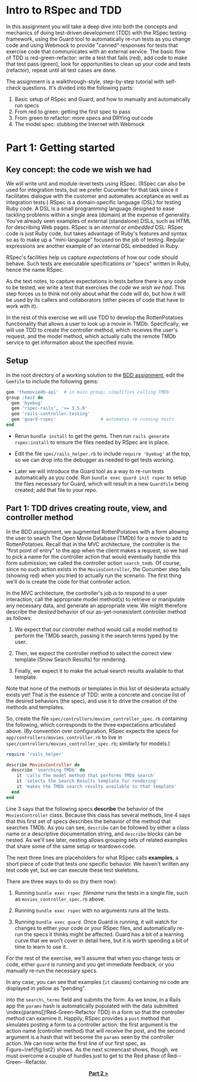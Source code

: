 # Intro to RSpec and TDD

In this assignment you will take a deep dive into both the concepts
and mechanics of doing test-driven development (TDD) with the RSpec
testing framework, using the Guard tool to automatically re-run tests
as you change code and using Webmock to provide "canned" responses for
tests that exercise code that communicates with an external service.
The basic flow of TDD is red-green-refactor: write a test that fails
(red), add code to make that test pass (green), look for opportunities
to clean up your code and tests (refactor), repeat until all test
cases are done.

The assignment is a walkthrough-style, step-by-step tutorial with
self-check questions.  It's divided into the following parts:

1. Basic setup of RSpec and Guard, and how to manually and automatically run specs
2. From red to green: getting the first spec to pass
3. From green to refactor: more specs and DRYing out code
4. The model spec: stubbing the Internet with Webmock


# Part 1: Getting started

## Key concept: the code we wish we had

We will write unit and module-level tests using RSpec.  (RSpec can
also be used for integration tests, but we prefer Cucumber for that
task since it facilitates dialogue with the customer and automates
acceptance as well as integration tests.)  RSpec is a domain-specific
language (DSL) for testing Ruby code.  A DSL is a small programming
language designed to ease tackling problems within a single area
(domain) at the expense of generality.  You've already seen examples
of external (standalone) DSLs, such as HTML for describing Web pages.
RSpec is an _internal_ or _embedded_ DSL: RSpec code is just Ruby
code, but takes advantage of Ruby's features and syntax so as to make
up a "mini-language" focused on the job of testing.  Regular
expressions are another example of an internal DSL embedded in Ruby.

RSpec's facilities help us capture _expectations_ of how our code
should behave.  Such tests are executable specifications or "specs"
written in Ruby, hence the name RSpec.

As the text notes, to capture expectations in tests before there is any code to be
tested, we write a test that exercises
the _code we wish we had_. This step forces us to think not only about
what the code will do, but how it will be used by its callers and
collaborators (other pieces of code that have to work with it).


In the rest of this exercise we will use TDD to develop the
RottenPotatoes functionality that allows a user to look up a movie in
TMDb.  Specifically, we will use TDD to create the controller
method, which receives the user's request, and the model method, which
actually calls the remote TMDb service to get information about the
specified movie.

## Setup

In the root directory of a working solution to the [BDD
assignment](https://github.com/saasbook/hw-bdd-cucumber), 
edit the `Gemfile` to include the following gems:

```ruby
gem 'themoviedb-api'  # in main group; simplifies calling TMDb
group :test do
  gem 'byebug'
  gem 'rspec-rails', '>= 3.5.0'
  gem 'rails-controller-testing'
  gem 'guard-rspec'                 # automates re-running tests
end
```

* Rerun `bundle install` to get the gems.  Then run `rails generate
rspec:install` to ensure the files needed by RSpec are in place.

* Edit the file `spec/rails_helper.rb` to include `require 'byebug'` at
the top, so we can drop into the debugger as needed to get tests working.

* Later we will introduce the Guard tool as a way to re-run tests
automatically as you code.  Run `bundle exec guard init rspec` to setup the files
necessary for Guard, which will result in a new `Guardfile` being
created; add that file to your repo.


## Part 1: TDD drives creating route, view, and controller method

In the BDD assignment, we augmented RottenPotatoes with a form
allowing the user to search The Open Movie Database (TMDb) for a movie
to add to RottenPotatoes.  Recall that in the MVC architecture, the
controller is the "first point of entry" to the app when the client
makes a request, so we had to pick a name for the controller action
that would eventually handle this form submission; we called the
controller action `search_tmdb`.
Of course, since no  such action exists in the `MoviesController`,
the Cucumber step
fails (showing red) when you tried to actually run the scenario. 
The first thing we'll do is create the code for that controller action.

In the MVC architecture, the controller's job is to respond to a user
interaction, call the appropriate model method(s) to retrieve or
manipulate any necessary data, and generate an appropriate view.  We
might therefore describe the _desired_ behavior of our
as-yet-nonexistent controller method as follows:

1. We expect that our controller method would call a model method to
perform the TMDb search, passing  it the search terms typed by the user.

2. Then, we expect the controller method to select the correct view template
(Show Search Results) for rendering.

3. Finally, we expect it to make the actual  search results available to that template.

Note that none of the methods or templates in this list of
desiderata actually exists yet!  That is the essence of TDD: write a
concrete and concise list of the desired behaviors (the spec), and use
it to drive the creation of the methods and templates.

So, create the file `spec/controllers/movies_controller_spec.rb`
containing the following, which corresponds to the three expectations
articulated above.  (By convention over configuration, 
RSpec expects the specs for `app/controllers/movies_controller.rb` to
live in `spec/controllers/movies_controller_spec.rb`; similarly for models.)


```ruby
require 'rails_helper'

describe MoviesController do
  describe 'searching TMDb' do
    it 'calls the model method that performs TMDb search'
    it 'selects the Search Results template for rendering'
    it 'makes the TMDb search results available to that template'
  end
end

```
    
Line 3 says that the following specs **describe** the behavior of the
`MoviesController` class.  Because this class has several
methods, line 4 says that this first set of specs describes the behavior
of the method that searches TMDb.  As you can see, 
`describe` can be followed by
either a class name or a descriptive documentation string, and
`describe` blocks can be nested.  As we'll see later, nesting allows
grouping sets of related examples that share some of the same setup or
teardown code.

The next three lines are placeholders for what RSpec calls **examples**, 
a short piece of code
that tests _one_ specific behavior.  We
haven't written any test code yet, but  we can
execute these test skeletons.

There are three ways to do so (try them now):

1. Running `bundle exec rspec `_filename_ runs the tests in a single file, such as
`movies_controller_spec.rb` above.

2. Running `bundle exec rspec` with no arguments runs all the tests.

3. Running `bundle exec guard`.  Once Guard is running, it will watch
for changes to either your code or your RSpec files, and automatically
re-run the
specs it thinks might be affected.  Guard has a bit of a learning
curve that we won't cover in detail here, but it is worth spending a
bit of time to learn to use it.

For the rest of the exercise, we'll assume that when you change tests
or code, either `guard` is running and you get immediate feedback, or
you manually re-run the necessary specs.

In any case, you can see that examples (`it` clauses) containing no code are
  displayed in yellow as "pending".

into the `search\_terms` field and submits the form.  As we know,
in a Rails app
the `params` hash is automatically populated with the data submitted
\index{params[]!Red-Green-Refactor TDD}
in a form so that the controller method can examine it.
Happily, RSpec provides a `post`
method that simulates posting a form to a controller action: the first
argument is the action name (controller method) that will receive the
post, and the second argument is a hash that will become the `params`
seen by the controller action.  We can now write the first line of our
first spec, as Figure~\ref{fig:list2} shows.  As the next screencast
shows, though, we must overcome a couple of hurdles just to get to the
Red phase of Red--Green--Refactor.

<p align="center"> 
<b><a href="part2.md">Part 2 &gt;</a></b>
</p>
